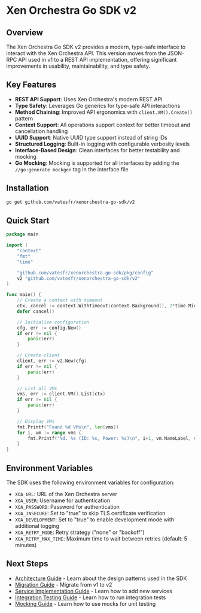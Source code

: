 # Xen Orchestra Go SDK v2

## Overview

The Xen Orchestra Go SDK v2 provides a modern, type-safe interface to interact with the Xen Orchestra API. This version moves from the JSON-RPC API used in v1 to a REST API implementation, offering significant improvements in usability, maintainability, and type safety.

## Key Features

- **REST API Support**: Uses Xen Orchestra's modern REST API
- **Type Safety**: Leverages Go generics for type-safe API interactions
- **Method Chaining**: Improved API ergonomics with `client.VM().Create()` pattern
- **Context Support**: All operations support context for better timeout and cancellation handling
- **UUID Support**: Native UUID type support instead of string IDs
- **Structured Logging**: Built-in logging with configurable verbosity levels
- **Interface-Based Design**: Clean interfaces for better testability and mocking
- **Go Mocking**: Mocking is supported for all interfaces by adding the `//go:generate mockgen` tag in the interface file

## Installation

```bash
go get github.com/vatesfr/xenorchestra-go-sdk/v2
```

## Quick Start

```go
package main

import (
    "context"
    "fmt"
    "time"

    "github.com/vatesfr/xenorchestra-go-sdk/pkg/config"
    v2 "github.com/vatesfr/xenorchestra-go-sdk/v2"
)

func main() {
    // Create a context with timeout
    ctx, cancel := context.WithTimeout(context.Background(), 2*time.Minute)
    defer cancel()

    // Initialize configuration
    cfg, err := config.New()
    if err != nil {
        panic(err)
    }

    // Create client
    client, err := v2.New(cfg)
    if err != nil {
        panic(err)
    }

    // List all VMs
    vms, err := client.VM().List(ctx)
    if err != nil {
        panic(err)
    }

    // Display VMs
    fmt.Printf("Found %d VMs\n", len(vms))
    for i, vm := range vms {
        fmt.Printf("%d. %s (ID: %s, Power: %s)\n", i+1, vm.NameLabel, vm.ID, vm.PowerState)
    }
}
```

## Environment Variables

The SDK uses the following environment variables for configuration:

- `XOA_URL`: URL of the Xen Orchestra server
- `XOA_USER`: Username for authentication
- `XOA_PASSWORD`: Password for authentication
- `XOA_INSECURE`: Set to "true" to skip TLS certificate verification
- `XOA_DEVELOPMENT`: Set to "true" to enable development mode with additional logging
- `XOA_RETRY_MODE`: Retry strategy ("none" or "backoff")
- `XOA_RETRY_MAX_TIME`: Maximum time to wait between retries (default: 5 minutes)

## Next Steps

- [Architecture Guide](02-architecture.md) - Learn about the design patterns used in the SDK
- [Migration Guide](03-migration-guide.md) - Migrate from v1 to v2
- [Service Implementation Guide](04-service-implementation.md) - Learn how to add new services
- [Integration Testing Guide](05-integration-testing.md) - Learn how to run integration tests
- [Mocking Guide](06-mocking.md) - Learn how to use mocks for unit testing
